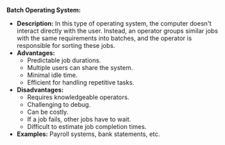 **Batch Operating System:**
   - **Description:** In this type of operating system, the computer doesn't interact directly with the user. Instead, an operator groups similar jobs with the same requirements into batches, and the operator is responsible for sorting these jobs.
   - **Advantages:**
     - Predictable job durations.
     - Multiple users can share the system.
     - Minimal idle time.
     - Efficient for handling repetitive tasks.
   - **Disadvantages:**
     - Requires knowledgeable operators.
     - Challenging to debug.
     - Can be costly.
     - If a job fails, other jobs have to wait.
     - Difficult to estimate job completion times.
   - **Examples:** Payroll systems, bank statements, etc.
